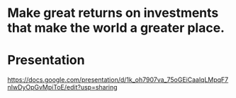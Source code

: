 # Make great returns on investments that make the world a greater place.

# Presentation
https://docs.google.com/presentation/d/1k_oh7907va_75oGEiCaalqLMpqF7nIwDyOpGvMpiToE/edit?usp=sharing